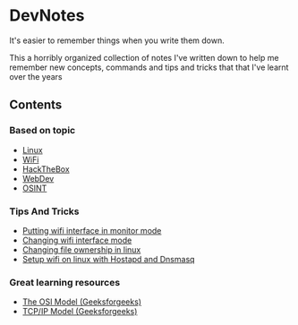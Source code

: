 # DevNotes
It's easier to remember things when you write them down.

This a horribly organized collection of notes I've written down to help me remember new concepts, commands and tips and tricks that that I've learnt over the years

## Contents
### Based on topic
- [Linux](./linux/)
- [WiFi](./wifi/)
- [HackTheBox](./htb/)
- [WebDev](./webdev/)
- [OSINT](./osint/)

### Tips And Tricks
- [Putting wifi interface in monitor mode](./wifi/#putting-wifi-interface-in-monitor-mode)
- [Changing wifi interface mode](./wifi/#changing-wifi-interface)
- [Changing file ownership in linux](./linux/#change-ownership-of-file)
- [Setup wifi on linux with Hostapd and Dnsmasq](./linux/hostapd_ap_setup_guide.md)

### Great learning resources
- [The OSI Model (Geeksforgeeks)](https://www.geeksforgeeks.org/open-systems-interconnection-model-osi/)
- [TCP/IP Model (Geeksforgeeks)](https://www.geeksforgeeks.org/tcp-ip-model/)

